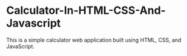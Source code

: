 # Calculator-In-HTML-CSS-And-Javascript
This is a simple calculator web application built using HTML, CSS, and JavaScript.
